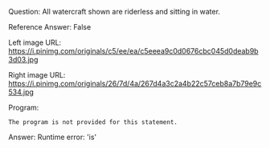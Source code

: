Question: All watercraft shown are riderless and sitting in water.

Reference Answer: False

Left image URL: https://i.pinimg.com/originals/c5/ee/ea/c5eeea9c0d0676cbc045d0deab9b3d03.jpg

Right image URL: https://i.pinimg.com/originals/26/7d/4a/267d4a3c2a4b22c57ceb8a7b79e9c534.jpg

Program:

```
The program is not provided for this statement.
```
Answer: Runtime error: 'is'

